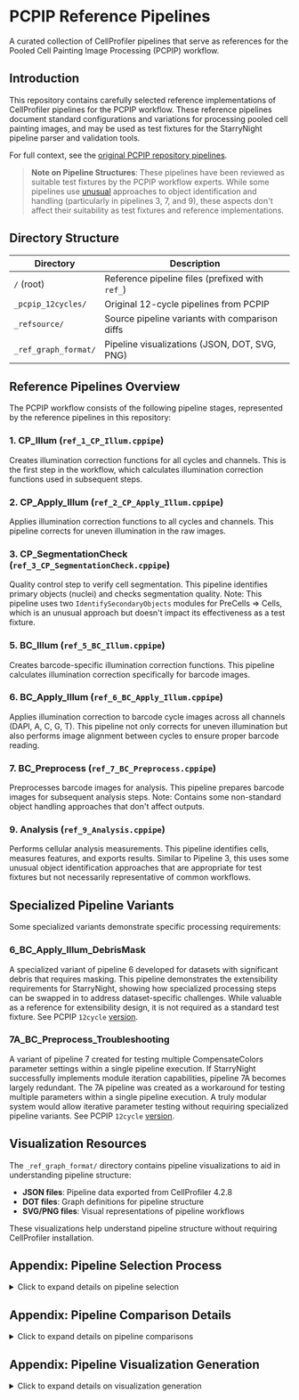 # PCPIP Reference Pipelines

A curated collection of CellProfiler pipelines that serve as references for the Pooled Cell Painting Image Processing (PCPIP) workflow.

## Introduction

This repository contains carefully selected reference implementations of CellProfiler pipelines for the PCPIP workflow. These reference pipelines document standard configurations and variations for processing pooled cell painting images, and may be used as test fixtures for the StarryNight pipeline parser and validation tools.

For full context, see the [original PCPIP repository pipelines](https://github.com/broadinstitute/pooled-cell-painting-image-processing/tree/6c34fdb1a07d85a54dbcdfb148ad3418025e6616/pipelines/12cycles).

> **Note on Pipeline Structures**: These pipelines have been reviewed as suitable test fixtures by the PCPIP workflow experts. While some pipelines use [unusual](https://github.com/broadinstitute/starrynight/issues/73#issuecomment-2831353285) approaches to object identification and handling (particularly in pipelines 3, 7, and 9), these aspects don't affect their suitability as test fixtures and reference implementations.

## Directory Structure

| Directory            | Description                                     |
| -------------------- | ----------------------------------------------- |
| `/` (root)           | Reference pipeline files (prefixed with `ref_`) |
| `_pcpip_12cycles/`   | Original 12-cycle pipelines from PCPIP          |
| `_refsource/`        | Source pipeline variants with comparison diffs  |
| `_ref_graph_format/` | Pipeline visualizations (JSON, DOT, SVG, PNG)   |

## Reference Pipelines Overview

The PCPIP workflow consists of the following pipeline stages, represented by the reference pipelines in this repository:

### 1. CP_Illum (`ref_1_CP_Illum.cppipe`)
Creates illumination correction functions for all cycles and channels. This is the first step in the workflow, which calculates illumination correction functions used in subsequent steps.

### 2. CP_Apply_Illum (`ref_2_CP_Apply_Illum.cppipe`)
Applies illumination correction functions to all cycles and channels. This pipeline corrects for uneven illumination in the raw images.

### 3. CP_SegmentationCheck (`ref_3_CP_SegmentationCheck.cppipe`)
Quality control step to verify cell segmentation. This pipeline identifies primary objects (nuclei) and checks segmentation quality. Note: This pipeline uses two `IdentifySecondaryObjects` modules for PreCells => Cells, which is an unusual approach but doesn't impact its effectiveness as a test fixture.

### 5. BC_Illum (`ref_5_BC_Illum.cppipe`)
Creates barcode-specific illumination correction functions. This pipeline calculates illumination correction specifically for barcode images.

### 6. BC_Apply_Illum (`ref_6_BC_Apply_Illum.cppipe`)
Applies illumination correction to barcode cycle images across all channels (DAPI, A, C, G, T). This pipeline not only corrects for uneven illumination but also performs image alignment between cycles to ensure proper barcode reading.

### 7. BC_Preprocess (`ref_7_BC_Preprocess.cppipe`)
Preprocesses barcode images for analysis. This pipeline prepares barcode images for subsequent analysis steps. Note: Contains some non-standard object handling approaches that don't affect outputs.

### 9. Analysis (`ref_9_Analysis.cppipe`)
Performs cellular analysis measurements. This pipeline identifies cells, measures features, and exports results. Similar to Pipeline 3, this uses some unusual object identification approaches that are appropriate for test fixtures but not necessarily representative of common workflows.

## Specialized Pipeline Variants

Some specialized variants demonstrate specific processing requirements:

### 6_BC_Apply_Illum_DebrisMask
A specialized variant of pipeline 6 developed for datasets with significant debris that requires masking. This pipeline demonstrates the extensibility requirements for StarryNight, showing how specialized processing steps can be swapped in to address dataset-specific challenges. While valuable as a reference for extensibility design, it is not required as a standard test fixture. See PCPIP `12cycle` [version](_pcpip_12cycles/6_BC_Apply_Illum_DebrisMask.cppipe).

### 7A_BC_Preprocess_Troubleshooting
A variant of pipeline 7 created for testing multiple CompensateColors parameter settings within a single pipeline execution. If StarryNight successfully implements module iteration capabilities, pipeline 7A becomes largely redundant. The 7A pipeline was created as a workaround for testing multiple parameters within a single pipeline execution. A truly modular system would allow iterative parameter testing without requiring specialized pipeline variants. See PCPIP `12cycle` [version](_pcpip_12cycles/7A_BC_Preprocess_Troubleshooting.cppipe).

## Visualization Resources

The `_ref_graph_format/` directory contains pipeline visualizations to aid in understanding pipeline structure:

- **JSON files**: Pipeline data exported from CellProfiler 4.2.8
- **DOT files**: Graph definitions for pipeline structure
- **SVG/PNG files**: Visual representations of pipeline workflows

These visualizations help understand pipeline structure without requiring CellProfiler installation.

## Appendix: Pipeline Selection Process

<details>
<summary>Click to expand details on pipeline selection</summary>

Pipeline variants in `_refsource` are from `s3://BUCKET/projects/PROJECT/workspace/pipelines/BATCH`. These variants were compared to select the most appropriate reference implementations.

```sh
cd _refsource
diff 1_CP_Illum/1_CP_Illum.cppipe 1_CP_Illum/1_Illum_Plate1_Plate2.cppipe > 1_CP_Illum/1_CP_Illum__1_Illum_Plate1_Plate2.diff
diff 2_CP_Apply_Illum/2_CP_Apply_Illum.cppipe 2_CP_Apply_Illum/2_CP_Apply_Illum_Plate3_Plate4.cppipe > 2_CP_Apply_Illum/2_CP_Apply_Illum__2_CP_Apply_Illum_Plate3_Plate4.diff
diff 3_CP_SegmentationCheck/3_CP_SegmentationCheck_Plate3_Plate4.cppipe 3_CP_SegmentationCheck/3_CP_SegmentationCheck_Plate1_Plate2.cppipe > 3_CP_SegmentationCheck/3_CP_SegmentationCheck_Plate3_Plate4__3_CP_SegmentationCheck_Plate1_Plate2.diff
diff 5_BC_Illum/5_BC_Illum.cppipe 5_BC_Illum/5_BC_Illum_byWell.cppipe > 5_BC_Illum/5_BC_Illum__5_BC_Illum_byWell.diff
diff 7_BC_Preprocess/7_BC_Preprocess.cppipe 7_BC_Preprocess/7_BC_Preprocess_4.cppipe > 7_BC_Preprocess/7_BC_Preprocess__7_BC_Preprocess_4.diff
diff 9_Analysis/9_Analysis.cppipe 9_Analysis/9_Analysis_Plate1_Plate2.cppipe > 9_Analysis/9_Analysis__9_Analysis_Plate1_Plate2.diff
diff 9_Analysis/9_Analysis_foci.cppipe 9_Analysis/9_Analysis_Plate1_Plate2.cppipe > 9_Analysis/9_Analysis_foci__9_Analysis_Plate1_Plate2.diff
diff 9_Analysis/9_Analysis_rerun.cppipe 9_Analysis/9_Analysis_Plate1_Plate2.cppipe > 9_Analysis/9_Analysis_rerun__9_Analysis_Plate1_Plate2.diff
cd -
```

After reviewing the diffs, these pipeline variants were selected:

- `1_CP_Illum`: `1_Illum_Plate1_Plate2.cppipe`
- `2_CP_Apply_Illum`: `2_CP_Apply_Illum.cppipe`
- `3_CP_SegmentationCheck`: `3_CP_SegmentationCheck_Plate1_Plate2.cppipe`
- `5_BC_Illum`: `5_BC_Illum.cppipe`
- `6_BC_Apply_Illum`: `6_BC_Apply_Illum.cppipe`
- `7_BC_Preprocess`: `7_BC_Preprocess.cppipe`
- `9_Analysis`: `9_Analysis_Plate1_Plate2.cppipe`

### Reference Pipelines Creation

The selected pipeline variants were copied to create the reference pipelines:

```sh
cp _refsource/1_CP_Illum/1_Illum_Plate1_Plate2.cppipe ref_1_CP_Illum.cppipe
cp _refsource/2_CP_Apply_Illum/2_CP_Apply_Illum.cppipe ref_2_CP_Apply_Illum.cppipe
cp _refsource/3_CP_SegmentationCheck/3_CP_SegmentationCheck_Plate1_Plate2.cppipe ref_3_CP_SegmentationCheck.cppipe
cp _refsource/5_BC_Illum/5_BC_Illum.cppipe ref_5_BC_Illum.cppipe
cp _refsource/6_BC_Apply_Illum/6_BC_Apply_Illum.cppipe ref_6_BC_Apply_Illum.cppipe
cp _refsource/7_BC_Preprocess/7_BC_Preprocess.cppipe ref_7_BC_Preprocess.cppipe
cp _refsource/9_Analysis/9_Analysis_Plate1_Plate2.cppipe ref_9_Analysis.cppipe
```

The reference pipelines were further modified by hand to:
1. Drop cycles 4-10
2. Replace `RunCellPose` with `IdentifyPrimaryObjects`

You can view the commit history of specific pipeline files using GitHub, for example:
```
git log --follow -- tests/pcpip-pipelines/ref_1_CP_Illum.cppipe
```

Or view the history through GitHub's interface by clicking on a file and then selecting "History" or "Blame".
</details>

## Appendix: Pipeline Comparison Details

<details>
<summary>Click to expand details on pipeline comparisons</summary>

Comparisons between reference pipeline sources and PCPIP 12-cycle pipelines were conducted using the following commands:

```sh
mkdir -p _pcpip_12cycles/diff

refsource_1="_refsource/1_CP_Illum/1_Illum_Plate1_Plate2.cppipe"
pcpip_1="_pcpip_12cycles/1_CP_Illum.cppipe"
diff_1="_pcpip_12cycles/diff/1_CP_Illum"
diff -w ${refsource_1} ${pcpip_1} > ${diff_1}.diff

refsource_2="_refsource/2_CP_Apply_Illum/2_CP_Apply_Illum.cppipe"
pcpip_2="_pcpip_12cycles/2_CP_Apply_Illum.cppipe"
diff_2="_pcpip_12cycles/diff/2_CP_Apply_Illum"
diff -w ${refsource_2} ${pcpip_2} > ${diff_2}.diff

refsource_3="_refsource/3_CP_SegmentationCheck/3_CP_SegmentationCheck_Plate1_Plate2.cppipe"
pcpip_3="_pcpip_12cycles/3_CP_SegmentationCheck.cppipe"
diff_3="_pcpip_12cycles/diff/3_CP_SegmentationCheck"
diff -w ${refsource_3} ${pcpip_3} > ${diff_3}.diff

refsource_5="_refsource/5_BC_Illum/5_BC_Illum.cppipe"
pcpip_5="_pcpip_12cycles/5_BC_Illum.cppipe"
diff_5="_pcpip_12cycles/diff/5_BC_Illum"
diff -w ${refsource_5} ${pcpip_5} > ${diff_5}.diff

refsource_6="_refsource/6_BC_Apply_Illum/6_BC_Apply_Illum.cppipe"
pcpip_6="_pcpip_12cycles/6_BC_Apply_Illum.cppipe"
diff_6="_pcpip_12cycles/diff/6_BC_Apply_Illum"
diff -w ${refsource_6} ${pcpip_6} > ${diff_6}.diff

refsource_7="_refsource/7_BC_Preprocess/7_BC_Preprocess.cppipe"
pcpip_7="_pcpip_12cycles/7_BC_Preprocess.cppipe"
diff_7="_pcpip_12cycles/diff/7_BC_Preprocess"
diff -w ${refsource_7} ${pcpip_7} > ${diff_7}.diff

refsource_9="_refsource/9_Analysis/9_Analysis_Plate1_Plate2.cppipe"
pcpip_9="_pcpip_12cycles/9_Analysis.cppipe"
diff_9="_pcpip_12cycles/diff/9_Analysis"
diff -w ${refsource_9} ${pcpip_9} > ${diff_9}.diff
```

This was discussed further in [issue #68](https://github.com/broadinstitute/starrynight/issues/68#issuecomment-2780020724).
</details>

## Appendix: Pipeline Visualization Generation

<details>
<summary>Click to expand details on visualization generation</summary>

Files in `_ref_graph_format` were created using the following:

- **JSON files**: Exported from CellProfiler 4.2.8
- **DOT files**: Generated using [cp_graph](https://github.com/shntnu/cp_graph/blob/v0.10.0/cp_graph.py) tool
- **SVG/PNG files**: Generated from DOT files using Graphviz

```sh
cd _ref_graph_format/
rm -rf dot dotmin png svg
mkdir -p dot dotmin png svg

CP_GRAPH="${HOME}/Documents/GitHub/cp_graph/cp_graph.py"
ROOT_NODES_FILE=root_nodes.txt
ROOT_NODES=$(cat ${ROOT_NODES_FILE}| tr ',' '\n' | paste -sd "," -)
find json/ -name "*.json" | \
parallel uv run --script ${CP_GRAPH} \
  {} \
  dot/{/.}.dot \
  --rank-nodes \
  --remove-unused-data \
  --exclude-module-types=ExportToSpreadsheet \
  --rank-ignore-filtered \
  --root-nodes=${ROOT_NODES}  # --highlight-filtered

find dot -name "*.dot" | parallel dot -Gdpi=50 -Tpng {} -o png/{/.}.png

find dot -name "*.dot" | parallel dot -Tsvg {} -o svg/{/.}.svg

find json/ -name "*.json" | \
parallel uv run --script ${CP_GRAPH} \
  {} \
  dotmin/{/.}.dot \
  --remove-unused-data \
  --exclude-module-types=ExportToSpreadsheet \
  --root-nodes=${ROOT_NODES} \
  --ultra-minimal # --highlight-filtered
```
</details>
